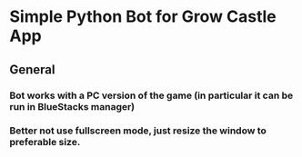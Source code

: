 # Simple Python Bot for Grow Castle App
## General
### Bot works with a PC version of the game (in particular it can be run in BlueStacks manager)
### Better not use fullscreen mode, just resize the window to preferable size.